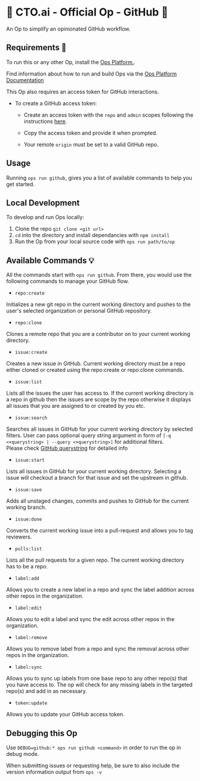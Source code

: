 # 🚀 CTO.ai - Official Op - GitHub 🚀

An Op to simplify an opinionated GitHub workflow.

## Requirements 🔑

To run this or any other Op, install the [Ops Platform.](https://cto.ai/platform).

Find information about how to run and build Ops via the [Ops Platform Documentation](https://cto.ai/docs/overview)

This Op also requires an access token for GitHub interactions.

* To create a GitHub access token:
  
  * Create an access token with the `repo` and `admin` scopes following the instructions [here](https://help.github.com/en/articles/creating-a-personal-access-token-for-the-command-line).

  * Copy the access token and provide it when prompted.
  
  * Your remote `origin` must be set to a valid GitHub repo.

## Usage

Running `ops run github`, gives you a list of available commands to help you get started.

## Local Development

To develop and run Ops locally:

  1. Clone the repo `git clone <git url>`
  2. `cd` into the directory and install dependancies with `npm install`
  3. Run the Op from your local source code with `ops run path/to/op`

## Available Commands 💡

All the commands start with `ops run github`. From there, you would use the following commands to manage your GitHub flow.

* `repo:create`

Initializes a new git repo in the current working directory and pushes to the user's selected organization or personal GitHub repository.

* `repo:clone`

Clones a remote repo that you are a contributor on to your current working directory.

* `issue:create`

Creates a new issue in GitHub. Current working directory must be a repo either cloned or created using the
repo:create or repo:clone commands.

* `issue:list`

Lists all the issues the user has access to. If the current working directory is a
repo in github then the issues are scope by the repo otherwise it displays all issues that you are assigned to or created by you etc.

* `issue:search`

Searches all issues in GitHub for your current working directory by selected filters. User can pass optional query string argument in form of `[-q <+querystring> | --query <+querystring>]` for additional filters.  
Please check [GitHub querystring](https://help.github.com/en/articles/searching-issues-and-pull-requests) for detailed info

* `issue:start`

Lists all issues in GitHub for your current working directory. Selecting a issue will checkout a branch for that issue and set the upstream in github.

* `issue:save`

Adds all unstaged changes, commits and pushes to GitHub for the current working
branch.

* `issue:done`

Converts the current working issue into a pull-request and allows you to tag reviewers.

* `pulls:list`

Lists all the pull requests for a given repo. The current working directory has to be a repo.

* `label:add`

Allows you to create a new label in a repo and sync the label addition across other repos in the organization.

* `label:edit`

Allows you to edit a label and sync the edit across other repos in the organization.

* `label:remove`

Allows you to remove label from a repo and sync the removal across other repos in the organization.

* `label:sync`

Allows you to sync up labels from one base repo to any other repo(s) that you have access to. The op will check for any missing labels in the targeted repo(s) and add in as necessary.

* `token:update`

Allows you to update your GitHub access token.

## Debugging this Op

Use `DEBUG=github:* ops run github <command>` in order to run the op in debug mode.

When submitting issues or requesting help, be sure to also include the version information output from `ops -v`
